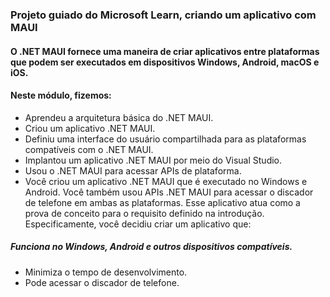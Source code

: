 ### Projeto guiado do Microsoft Learn, criando um aplicativo com MAUI

#### O .NET MAUI fornece uma maneira de criar aplicativos entre plataformas que podem ser executados em dispositivos Windows, Android, macOS e iOS.

#### Neste módulo, fizemos:

* Aprendeu a arquitetura básica do .NET MAUI.
* Criou um aplicativo .NET MAUI.
* Definiu uma interface do usuário compartilhada para as plataformas compatíveis com o .NET MAUI.
* Implantou um aplicativo .NET MAUI por meio do Visual Studio.
* Usou o .NET MAUI para acessar APIs de plataforma.
* Você criou um aplicativo .NET MAUI que é executado no Windows e Android. Você também usou APIs .NET MAUI para acessar o discador de telefone em ambas as plataformas. Esse aplicativo atua como a prova de conceito para o requisito definido na introdução. Especificamente, você decidiu criar um aplicativo que:

##### Funciona no Windows, Android e outros dispositivos compatíveis.
* Minimiza o tempo de desenvolvimento.
* Pode acessar o discador de telefone.
